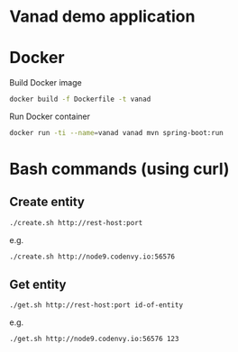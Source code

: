 # Vanad demo application
# Docker
Build Docker image
```bash
docker build -f Dockerfile -t vanad
```

Run Docker container
```bash
docker run -ti --name=vanad vanad mvn spring-boot:run
```

# Bash commands (using curl)
## Create entity
```bash
./create.sh http://rest-host:port
```
e.g.
```bash
./create.sh http://node9.codenvy.io:56576
```

## Get entity
```bash
./get.sh http://rest-host:port id-of-entity
```
e.g.
```bash
./get.sh http://node9.codenvy.io:56576 123
```
